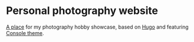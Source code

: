 # Personal photography website

[A place](https://belfilm.onrender.com/) for my photography hobby showcase, based on [Hugo](https://gohugo.io/) and featuring [Console theme](https://github.com/mrmierzejewski/hugo-theme-console).
